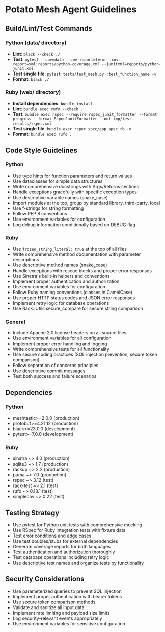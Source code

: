 # Potato Mesh Agent Guidelines

## Build/Lint/Test Commands

### Python (data/ directory)
- **Lint**: `black --check ./`
- **Test**: `pytest --cov=data --cov-report=term --cov-report=xml:reports/python-coverage.xml --junitxml=reports/python-junit.xml`
- **Test single file**: `pytest tests/test_mesh.py::test_function_name -v`
- **Format**: `black ./`

### Ruby (web/ directory)
- **Install dependencies**: `bundle install`
- **Lint**: `bundle exec rufo --check .`
- **Test**: `bundle exec rspec --require rspec_junit_formatter --format progress --format RspecJunitFormatter --out tmp/test-results/rspec.xml`
- **Test single file**: `bundle exec rspec spec/app_spec.rb -v`
- **Format**: `bundle exec rufo .`

## Code Style Guidelines

### Python
- Use type hints for function parameters and return values
- Use dataclasses for simple data structures
- Write comprehensive docstrings with Args/Returns sections
- Handle exceptions gracefully with specific exception types
- Use descriptive variable names (snake_case)
- Import modules at the top, group by standard library, third-party, local
- Use f-strings for string formatting
- Follow PEP 8 conventions
- Use environment variables for configuration
- Log debug information conditionally based on DEBUG flag

### Ruby
- Use `frozen_string_literal: true` at the top of all files
- Write comprehensive method documentation with parameter descriptions
- Use descriptive method names (snake_case)
- Handle exceptions with rescue blocks and proper error responses
- Use Sinatra's built-in helpers and conventions
- Implement proper authentication and authorization
- Use environment variables for configuration
- Follow Ruby naming conventions (classes in CamelCase)
- Use proper HTTP status codes and JSON error responses
- Implement retry logic for database operations
- Use Rack::Utils.secure_compare for secure string comparison

### General
- Include Apache 2.0 license headers on all source files
- Use environment variables for all configuration
- Implement proper error handling and logging
- Write comprehensive tests for all functionality
- Use secure coding practices (SQL injection prevention, secure token comparison)
- Follow separation of concerns principles
- Use descriptive commit messages
- Test both success and failure scenarios

## Dependencies

### Python
- meshtastic>=2.0.0 (production)
- protobuf>=4.21.12 (production)
- black>=23.0.0 (development)
- pytest>=7.0.0 (development)

### Ruby
- sinatra ~> 4.0 (production)
- sqlite3 ~> 1.7 (production)
- rackup ~> 2.2 (production)
- puma ~> 7.0 (production)
- rspec ~> 3.12 (test)
- rack-test ~> 2.1 (test)
- rufo ~> 0.18.1 (test)
- simplecov ~> 0.22 (test)

## Testing Strategy
- Use pytest for Python unit tests with comprehensive mocking
- Use RSpec for Ruby integration tests with fixture data
- Test error conditions and edge cases
- Use test doubles/stubs for external dependencies
- Generate coverage reports for both languages
- Test authentication and authorization thoroughly
- Test database operations including retry logic
- Use descriptive test names and organize tests by functionality

## Security Considerations
- Use parameterized queries to prevent SQL injection
- Implement proper authentication with bearer tokens
- Use secure token comparison methods
- Validate and sanitize all input data
- Implement rate limiting and payload size limits
- Log security-relevant events appropriately
- Use environment variables for sensitive configuration